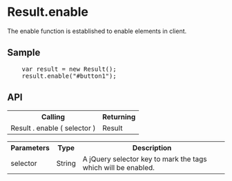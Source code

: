 <H1>Result.enable</H1>

The enable function is established to enable elements in client.

<h2>Sample</h2>
<pre>
	var result = new Result();
	result.enable("#button1");
</pre>

<h2>API</h2>

<table>
<tr><th>Calling</th><th>Returning</th></tr>
<tr><td>Result . enable ( selector )</td><td>Result</td></tr>
</table>

<table>
<tr><th>Parameters</th><th>Type</th><th>Description</th></tr>
<tr><td>selector</td><td>String</td><td>A jQuery selector key to mark the tags which will be enabled.</td></tr>
</table>

